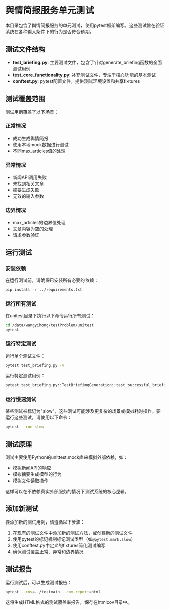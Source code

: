 # 舆情简报服务单元测试

本目录包含了舆情简报服务的单元测试，使用pytest框架编写。这些测试旨在验证系统在各种输入条件下的行为是否符合预期。

## 测试文件结构

- **test_briefing.py**: 主要测试文件，包含了针对generate_briefing函数的全面测试用例
- **test_core_functionality.py**: 补充测试文件，专注于核心功能的基本测试
- **conftest.py**: pytest配置文件，提供测试环境设置和共享fixtures

## 测试覆盖范围

测试用例覆盖了以下场景：

### 正常情况
- 成功生成舆情简报
- 使用本地mock数据进行测试
- 不同max_articles值的处理

### 异常情况
- 新闻API调用失败
- 未找到相关文章
- 摘要生成失败
- 无效的输入参数

### 边界情况
- max_articles的边界值处理
- 文章内容为空的处理
- 请求参数验证

## 运行测试

### 安装依赖

在运行测试前，请确保已安装所有必要的依赖：

```bash
pip install -r ../requirements.txt
```

### 运行所有测试

在unitest目录下执行以下命令运行所有测试：

```bash
cd /data/wangyihong/testProblem/unitest
pytest
```

### 运行特定测试

运行单个测试文件：

```bash
pytest test_briefing.py -v
```

运行特定测试用例：

```bash
pytest test_briefing.py::TestBriefingGeneration::test_successful_briefing_generation -v
```

### 运行慢速测试

某些测试被标记为"slow"，这些测试可能涉及更复杂的场景或模拟耗时操作。要运行这些测试，请使用以下命令：

```bash
pytest --run-slow
```

## 测试原理

测试主要使用Python的unittest.mock库来模拟外部依赖，如：

- 模拟新闻API的响应
- 模拟摘要生成模型的行为
- 模拟文件读取操作

这样可以在不依赖真实外部服务的情况下测试系统的核心逻辑。

## 添加新测试

要添加新的测试用例，请遵循以下步骤：

1. 在现有的测试文件中添加新的测试方法，或创建新的测试文件
2. 使用pytest的标记机制标记测试类型（如`@pytest.mark.slow`）
3. 使用conftest.py中定义的fixtures简化测试编写
4. 确保测试覆盖正常、异常和边界情况

## 测试报告

运行测试后，可以生成测试报告：

```bash
pytest --cov=../testmain --cov-report=html
```

这将生成HTML格式的测试覆盖率报告，保存在htmlcov目录中。